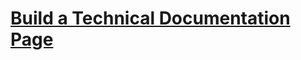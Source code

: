 # [Build a Technical Documentation Page](https://www.freecodecamp.org/learn/2022/responsive-web-design/build-a-survey-form-project/build-a-technical-documentation-page)
